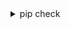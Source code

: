 <details>
<summary>pip check</summary>
`https://css-tricks.com/svg-line-animation-works/
https://yqnn.github.io/svg-path-editor/

https://aydos.com/svgedit/

https://svg-path-visualizer.netlify.app/#M2%2C2%20Q8%2C2%208%2C8

https://css-tricks.com/scale-svg/

https://www.aaron-powell.com/posts/2010-11-07-base64-encoding-images-with-powershell/

use certutil to encode to base64
certutil -encode openme.bmp openme.txt`
</details>

